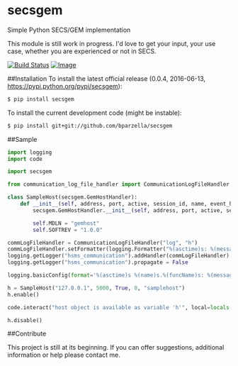 # secsgem
Simple Python SECS/GEM implementation

This module is still work in progress. I'd love to get your input, your use case, whether you are experienced or not in SECS.

[![Build Status](https://travis-ci.org/bparzella/secsgem.svg?branch=master)](https://travis-ci.org/bparzella/secsgem)
[ ![Image](https://readthedocs.org/projects/secsgem/badge/) ](http://secsgem.readthedocs.org/en/latest/)

##Installation
To install the latest official release (0.0.4, 2016-06-13, https://pypi.python.org/pypi/secsgem):

```bash
$ pip install secsgem
```

To install the current development code (might be instable):

```bash
$ pip install git+git://github.com/bparzella/secsgem
```

##Sample

```python
import logging
import code

import secsgem

from communication_log_file_handler import CommunicationLogFileHandler

class SampleHost(secsgem.GemHostHandler):
    def __init__(self, address, port, active, session_id, name, event_handler=None, custom_connection_handler=None):
        secsgem.GemHostHandler.__init__(self, address, port, active, session_id, name, event_handler, custom_connection_handler)

        self.MDLN = "gemhost"
        self.SOFTREV = "1.0.0"

commLogFileHandler = CommunicationLogFileHandler("log", "h")
commLogFileHandler.setFormatter(logging.Formatter("%(asctime)s: %(message)s"))
logging.getLogger("hsms_communication").addHandler(commLogFileHandler)
logging.getLogger("hsms_communication").propagate = False

logging.basicConfig(format='%(asctime)s %(name)s.%(funcName)s: %(message)s', level=logging.DEBUG)

h = SampleHost("127.0.0.1", 5000, True, 0, "samplehost")
h.enable()

code.interact("host object is available as variable 'h'", local=locals())

h.disable()
```

##Contribute

This project is still at its beginning. If you can offer suggestions, additional information or help please contact me.
